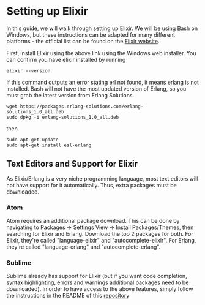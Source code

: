 
# Setting up Elixir

In this guide, we will walk through setting up Elixir. We will be using Bash on Windows, but these instructions can be adapted for many different platforms - the official list can be found on the [Elixir website](https://elixir-lang.org/install.htm). 

First, install Elixir using the above link using the Windows web installer. You can confirm you have elixir installed by running
```
elixir --version
```
If this command outputs an error stating erl not found, it means erlang is not installed. Bash will not have the most updated version of Erlang, so you must grab the latest version from Erlang Solutions.

```
wget https://packages.erlang-solutions.com/erlang-solutions_1.0_all.deb
sudo dpkg -i erlang-solutions_1.0_all.deb
```
then
```
sudo apt-get update
sudo apt-get install esl-erlang
```


## Text Editors and Support for Elixir

As Elixir/Erlang is a very niche programming language, most text editors will not have support for it automatically. Thus, extra packages must be downloaded. 

### Atom ###
Atom requires an additional package download. This can be done by navigating to Packages -> Settings View -> Install Packages/Themes, then searching for Elixir and Erlang. Download the top 2 packages for both. For Elixir, they're called "language-elixir" and "autocomplete-elixir". For Erlang, they're called "language-erlang" and "autocomplete-erlang".

### Sublime ###
Sublime already has support for Elixir (but if you want code completion, syntax highlighting, errors and warnings additional packages need to be downloaded). In order to have access to the above features, simply follow the instructions in the README of this [repository](https://github.com/elixir-editors/elixir-tmbundle)
